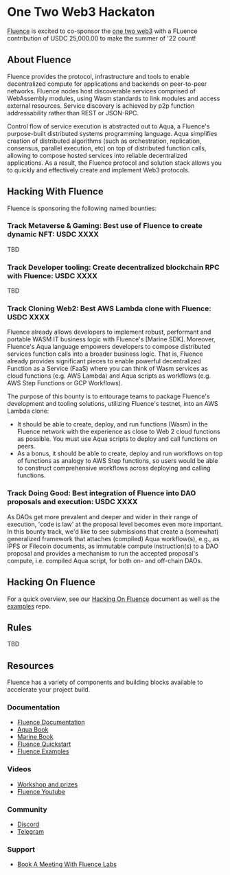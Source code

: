 # One Two Web3 Hackaton


[Fluence](https://fluence.network/) is excited to co-sponsor the [one two web3](https://moralis.io/filecoin-hackathon/) with a FLuence contribution of USDC 25,000.00 to make the summer of '22 count!

## About Fluence

Fluence provides the protocol, infrastructure and tools to enable decentralized compute for applications and backends on peer-to-peer networks. Fluence nodes host discoverable services comprised of WebAssembly modules, using Wasm standards to link modules and access external resources. Service discovery is achieved by p2p function addressability rather than REST or JSON-RPC. 

Control flow of service execution is abstracted out to Aqua, a Fluence's purpose-built distributed systems programming language. Aqua simplifies creation of distributed algorithms (such as orchestration, replication, consensus, parallel execution, etc) on top of distributed function calls, allowing to compose hosted services into reliable decentralized applications. As a result, the Fluence protocol and solution stack allows you to quickly and effectively create and implement Web3 protocols.

## Hacking With Fluence

Fluence is sponsoring the following named bounties:

### Track Metaverse & Gaming: Best use of Fluence to create dynamic NFT: USDC XXXX

TBD

### Track Developer tooling: Create decentralized blockchain RPC with Fluence: USDC XXXX

TBD

### Track Cloning Web2: Best AWS Lambda clone with Fluence: USDC XXXX

Fluence already allows developers to implement robust, performant and portable WASM IT business logic with Fluence's [Marine SDK]. Moreover, Fluence's  Aqua language empowers developers to compose distributed services function calls into a broader business logic. That is, Fluence already provides significant pieces to enable powerful decentralized Function as a Service (FaaS) where you can think of Wasm services as cloud functions (e.g. AWS Lambda) and Aqua scripts as workflows (e.g. AWS Step Functions or GCP Workflows).

The purpose of this bounty is to entourage teams to package Fluence's development and tooling solutions, utilizing Fluence's testnet, into an AWS Lambda clone:

* It should be able to create, deploy, and run functions (Wasm) in the Fluence network with the experience as close to Web 2 cloud functions as possible. You must use Aqua scripts to deploy and call functions on peers.
* As a bonus, it should be able to create, deploy and run workflows on top of functions as analogy to AWS Step functions, so users would be able to construct comprehensive workflows across deploying and calling functions.

### Track Doing Good: Best integration of Fluence into DAO proposals and execution: USDC XXXX

As DAOs get more prevalent and deeper and wider in their range of execution, 'code is law' at the proposal level becomes even more important. In this bounty track, we'd like to see submissions that create a (somewhat) generalized framework that attaches (compiled) Aqua workflow(s), e.g., as IPFS or Filecoin documents, as immutable compute instruction(s) to a DAO proposal and provides a mechanism to run the accepted proposal's compute, i.e. compiled Aqua script, for both on- and off-chain DAOs.


## Hacking On Fluence

For a quick overview, see our [Hacking On Fluence](https://fluencenetwork.notion.site/Hacking-On-Fluence-Primer-28a87754397048e1bec72e3bfc91fd9b) document as well as the [examples](https://github.com/fluencelabs/examples) repo.

## Rules

TBD

## Resources

Fluence has a variety of components and building blocks available to accelerate your project build.

### Documentation

* [Fluence Documentation](https://doc.fluence.dev/docs/)
* [Aqua Book](https://doc.fluence.dev/aqua-book/)
* [Marine Book](https://doc.fluence.dev/marine-book/)
* [Fluence Quickstart](https://github.com/fluencelabs/examples/tree/main/quickstart)
* [Fluence Examples](https://github.com/fluencelabs/examples)

### Videos
* [Workshop and prizes](https://youtu.be/TMHs0H85n6E)
* [Fluence Youtube](https://www.youtube.com/channel/UC3b5eFyKRFlEMwSJ1BTjpbw)

### Community
* [Discord](https://fluence.chat)
* [Telegram](https://t.me/fluence_project)

### Support
* [Book A Meeting With Fluence Labs](https://calendly.com/fluencehack/)

